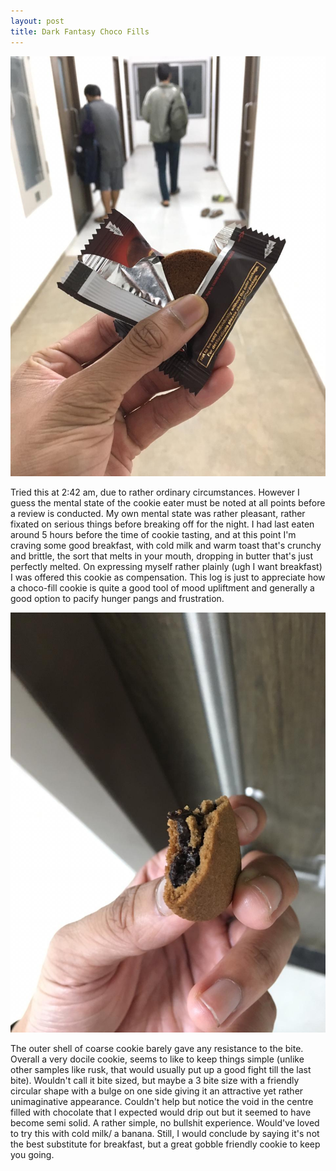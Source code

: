 ```yaml
---
layout: post
title: Dark Fantasy Choco Fills
---
```


![Cookie Shot 1](/assets/chocofills-1.jpeg)

Tried this at 2:42 am, due to rather ordinary circumstances. However I guess the mental state of the cookie eater must be noted at all points before a review is conducted. My own mental state was rather pleasant, rather fixated on serious things before breaking off for the night. I had last eaten around 5 hours before the time of cookie tasting, and at this point I'm craving some good breakfast, with cold milk and warm toast that's crunchy and brittle, the sort that melts in your mouth, dropping in butter that's just perfectly melted. On expressing myself rather plainly (ugh I want breakfast) I was offered this cookie as compensation. This log is just to appreciate how a choco-fill cookie is quite a good tool of mood upliftment and generally a good option to pacify hunger pangs and frustration.

![Cookie Shot 2](/assets/chocofills-2.jpeg)

The outer shell of coarse cookie barely gave any resistance to the bite. Overall a very docile cookie, seems to like to keep things simple (unlike other samples like rusk, that would usually put up a good fight till the last bite). Wouldn't call it bite sized, but maybe a 3 bite size with a friendly circular shape with a bulge on one side giving it an attractive yet rather unimaginative appearance. Couldn't help but notice the void in the centre filled with chocolate that I expected would drip out but it seemed to have become semi solid. A rather simple, no bullshit experience. Would've loved to try this with cold milk/ a banana. Still, I would conclude by saying it's not the best substitute for breakfast, but a great gobble friendly cookie to keep you going.
